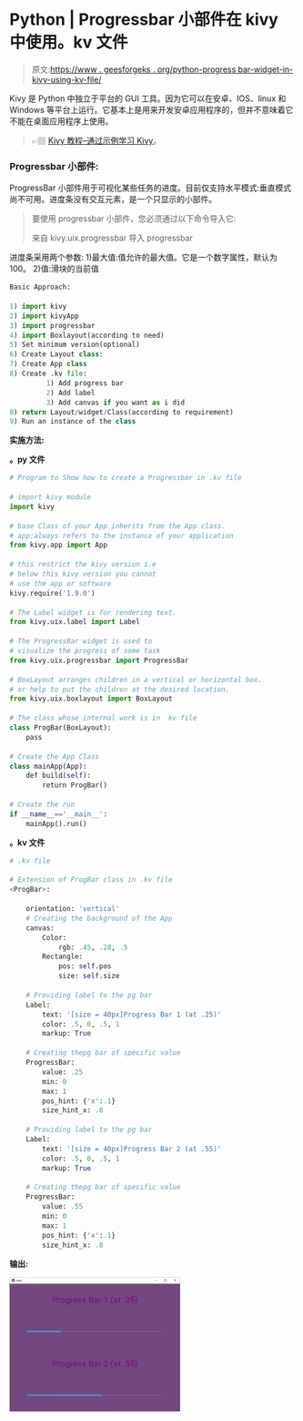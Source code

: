 # Python | Progressbar 小部件在 kivy 中使用。kv 文件

> 原文:[https://www . geesforgeks . org/python-progress bar-widget-in-kivy-using-kv-file/](https://www.geeksforgeeks.org/python-progressbar-widget-in-kivy-using-kv-file/)

Kivy 是 Python 中独立于平台的 GUI 工具。因为它可以在安卓、IOS、linux 和 Windows 等平台上运行。它基本上是用来开发安卓应用程序的，但并不意味着它不能在桌面应用程序上使用。

> 👉🏽 [Kivy 教程–通过示例学习 Kivy](https://www.geeksforgeeks.org/kivy-tutorial/)。

### Progressbar 小部件:

ProgressBar 小部件用于可视化某些任务的进度。目前仅支持水平模式:垂直模式尚不可用。进度条没有交互元素，是一个只显示的小部件。

> 要使用 progressbar 小部件，您必须通过以下命令导入它:
> 
> 来自 kivy.uix.progressbar 导入 progressbar

进度条采用两个参数:
1)最大值:值允许的最大值。它是一个数字属性，默认为 100。
2)值:滑块的当前值

```py
Basic Approach:

1) import kivy
2) import kivyApp
3) import progressbar
4) import Boxlayout(according to need)
5) Set minimum version(optional)
6) Create Layout class:
7) Create App class
8) Create .kv file:
         1) Add progress bar
         2) Add label
         3) Add canvas if you want as i did
8) return Layout/widget/Class(according to requirement)
9) Run an instance of the class
```

**实施方法:**

**。py 文件**

```py
# Program to Show how to create a Progressbar in .kv file

# import kivy module    
import kivy  

# base Class of your App inherits from the App class.    
# app:always refers to the instance of your application   
from kivy.app import App 

# this restrict the kivy version i.e  
# below this kivy version you cannot  
# use the app or software  
kivy.require('1.9.0') 

# The Label widget is for rendering text.  
from kivy.uix.label import Label 

# The ProgressBar widget is used to
# visualize the progress of some task
from kivy.uix.progressbar import ProgressBar 

# BoxLayout arranges children in a vertical or horizontal box. 
# or help to put the children at the desired location. 
from kivy.uix.boxlayout import BoxLayout

# The class whose internal work is in  kv file
class ProgBar(BoxLayout):
    pass

# Create the App Class   
class mainApp(App):
    def build(self):
        return ProgBar()

# Create the run
if __name__=='__main__':
    mainApp().run()
```

**。kv 文件**

```py
# .kv file

# Extension of ProgBar class in .kv file
<ProgBar>:

    orientation: 'vertical'
    # Creating the background of the App
    canvas:
        Color:
            rgb: .45, .28, .5
        Rectangle:
            pos: self.pos
            size: self.size

    # Providing label to the pg bar
    Label:
        text: '[size = 40px]Progress Bar 1 (at .25)'
        color: .5, 0, .5, 1
        markup: True

    # Creating thepg bar of specific value
    ProgressBar:
        value: .25
        min: 0
        max: 1
        pos_hint: {'x':.1}
        size_hint_x: .8

    # Providing label to the pg bar
    Label:
        text: '[size = 40px]Progress Bar 2 (at .55)'
        color: .5, 0, .5, 1
        markup: True

    # Creating thepg bar of specific value
    ProgressBar:
        value: .55
        min: 0
        max: 1
        pos_hint: {'x':.1}
        size_hint_x: .8

```

**输出:**

![](img/61abdb568148ed97a703b8a503dc3a52.png)
